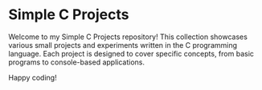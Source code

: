 # Simple C Projects

Welcome to my Simple C Projects repository! This collection showcases various small projects and experiments written in the C programming language. Each project is designed to cover specific concepts, from basic programs to console-based applications.

Happy coding!
